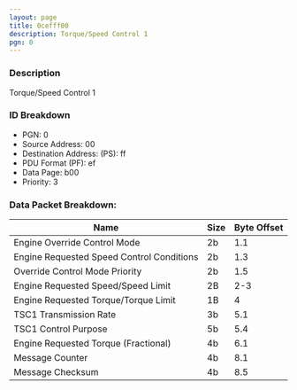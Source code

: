 ```yaml
---
layout: page
title: 0cefff00
description: Torque/Speed Control 1
pgn: 0
---
```


### Description

Torque/Speed Control 1

### ID Breakdown
* PGN: 0
* Source Address: 00
* Destination Address: (PS): ff
* PDU Format (PF): ef
* Data Page: b00
* Priority: 3
### Data Packet Breakdown:

| Name | Size | Byte Offset |
| ---- | ---- | ----------- |
| Engine Override Control Mode | 2b | 1.1 |
| Engine Requested Speed Control Conditions | 2b | 1.3 |
| Override Control Mode Priority | 2b | 1.5 |
| Engine Requested Speed/Speed Limit | 2B | 2-3 |
| Engine Requested Torque/Torque Limit | 1B | 4 |
| TSC1 Transmission Rate | 3b | 5.1 |
| TSC1 Control Purpose | 5b | 5.4 |
| Engine Requested Torque (Fractional) | 4b | 6.1 |
| Message Counter | 4b | 8.1 |
| Message Checksum | 4b | 8.5 |
